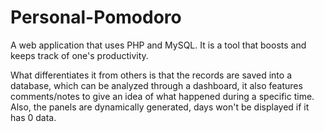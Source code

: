 # Personal-Pomodoro


A web application that uses PHP and MySQL. It is a tool that boosts and keeps track of one's productivity. 

What differentiates it from others is that the records are saved into a database, which can be analyzed through a dashboard, it also features comments/notes to give an idea of what happened during a specific time. Also, the panels are dynamically generated, days won't be displayed if it has 0 data.
